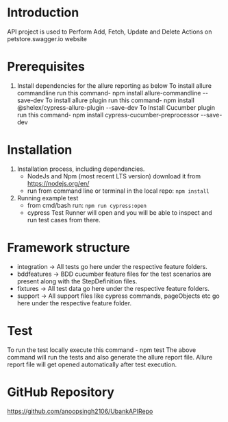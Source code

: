 # Introduction 
API project is used to Perform Add, Fetch, Update and Delete Actions on petstore.swagger.io website

# Prerequisites
1. Install dependencies for the allure reporting as below
  To install allure commandline run this command- npm install allure-commandline --save-dev
  To install allure plugin run this command- npm install @shelex/cypress-allure-plugin --save-dev
  To Install Cucumber plugin run this command- npm install cypress-cucumber-preprocessor --save-dev

# Installation
1. Installation process, including dependancies. 
    * NodeJs and Npm (most recent LTS version) download it from https://nodejs.org/en/
    * run from command line or terminal in the local repo: `npm install` 
2. Running example test
    * from cmd/bash run: `npm run cypress:open`
    * cypress Test Runner will open and you will be able to inspect and run test cases from there.

# Framework structure
* integration -> All tests go here under the respective feature folders.
* bddfeatures -> BDD cucumber feature files for the test scenarios are present along with the StepDefinition files.
* fixtures -> All test data go here under the respective feature folders.
* support -> All support files like cypress commands, pageObjects etc go here under the respective feature folder.

# Test
To run the test locally execute this command - npm test
The above command will run the tests and also generate the allure report file. Allure report file will get opened automatically after test execution. 

# GitHub Repository
https://github.com/anoopsingh2106/UbankAPIRepo



